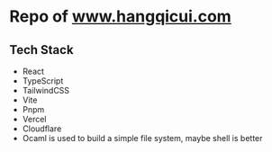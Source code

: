 # Repo of www.hangqicui.com

## Tech Stack

- React
- TypeScript
- TailwindCSS
- Vite
- Pnpm
- Vercel
- Cloudflare
- Ocaml is used to build a simple file system, maybe shell is better
